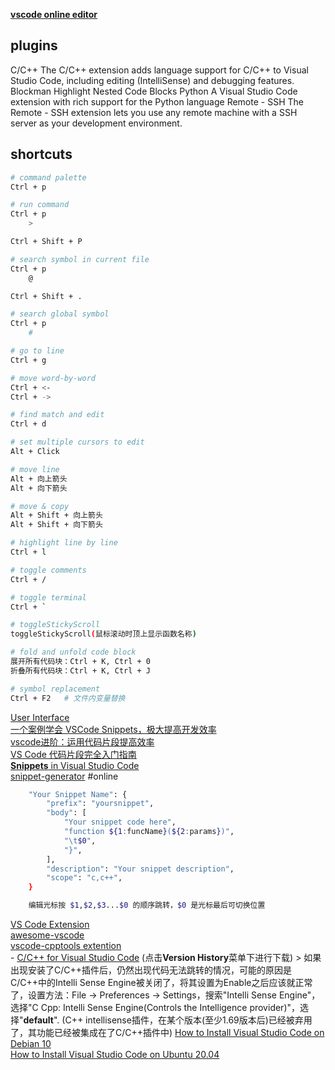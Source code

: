 
[**vscode online editor**](https://vscode.dev/)

## plugins
C/C++
	The C/C++ extension adds language support for C/C++ to Visual Studio Code, including editing (IntelliSense) and debugging features.
Blockman
	Highlight Nested Code Blocks
Python
	A Visual Studio Code extension with rich support for the Python language
Remote - SSH
	The Remote - SSH extension lets you use any remote machine with a SSH server as your development environment.


## shortcuts
```bash
# command palette
Ctrl + p

# run command
Ctrl + p
	>

Ctrl + Shift + P

# search symbol in current file
Ctrl + p
	@

Ctrl + Shift + .

# search global symbol
Ctrl + p
	#

# go to line
Ctrl + g

# move word-by-word
Ctrl + <-
Ctrl + ->

# find match and edit
Ctrl + d

# set multiple cursors to edit
Alt + Click

# move line
Alt + 向上箭头
Alt + 向下箭头

# move & copy
Alt + Shift + 向上箭头
Alt + Shift + 向下箭头

# highlight line by line
Ctrl + l

# toggle comments
Ctrl + /

# toggle terminal
Ctrl + `

# toggleStickyScroll
toggleStickyScroll(鼠标滚动时顶上显示函数名称)

# fold and unfold code block
展开所有代码块：Ctrl + K, Ctrl + 0
折叠所有代码块：Ctrl + K, Ctrl + J

# symbol replacement
Ctrl + F2	# 文件内变量替换
```

[User Interface](https://code.visualstudio.com/docs/getstarted/userinterface)  
[一个案例学会 VSCode Snippets，极大提高开发效率](https://zhuanlan.zhihu.com/p/457062272)  
[vscode进阶：运用代码片段提高效率](https://zhuanlan.zhihu.com/p/357377511)  
[VS Code 代码片段完全入门指南](https://www.freecodecamp.org/chinese/news/definitive-guide-to-snippets-visual-studio-code/)  
[**Snippets** in Visual Studio Code](https://code.visualstudio.com/docs/editor/userdefinedsnippets)  
[snippet-generator](https://snippet-generator.app/?description=&tabtrigger=&snippet=&mode=vscode) #online  
```bash
	"Your Snippet Name": {
		"prefix": "yoursnippet",
		"body": [
			"Your snippet code here",
			"function ${1:funcName}(${2:params})",
			"\t$0",
			"}",
		],
		"description": "Your snippet description",
		"scope": "c,c++",
	}

	编辑光标按 $1,$2,$3...$0 的顺序跳转，$0 是光标最后可切换位置
```
[VS Code Extension](https://github.com/topics/vscode-extension)  
[awesome-vscode](https://github.com/viatsko/awesome-vscode)  
[vscode-cpptools extention](https://github.com/microsoft/vscode-cpptools)  
	- [C/C++ for Visual Studio Code](https://marketplace.visualstudio.com/items?itemName=ms-vscode.cpptools) (点击**Version History**菜单下进行下载)
	> 如果出现安装了C/C++插件后，仍然出现代码无法跳转的情况，可能的原因是C/C++中的Intelli Sense Engine被关闭了，将其设置为Enable之后应该就正常了，设置方法：File -> Preferences -> Settings，搜索"Intelli Sense Engine"，选择"C Cpp: Intelli Sense Engine(Controls the Intelligence provider)"，选择"**default**". (C++ intellisense插件，在某个版本(至少1.69版本后)已经被弃用了，其功能已经被集成在了C/C++插件中)
[How to Install Visual Studio Code on Debian 10](https://linuxize.com/post/how-to-install-visual-studio-code-on-debian-10/)  
[How to Install Visual Studio Code on Ubuntu 20.04](https://linuxize.com/post/how-to-install-visual-studio-code-on-ubuntu-20-04/)  